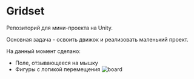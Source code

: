 # Gridset
Репозиторий для мини-проекта на Unity.

Основная задача - освоить движок и реализовать маленький проект.

На данный момент сделано:
* Поле, отзывающееся на мышку
* Фигуры с логикой перемещения
![board](https://user-images.githubusercontent.com/54402770/169947687-92833c83-ea03-4a54-8cd9-a604b10d6d72.png)
